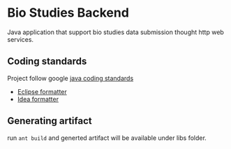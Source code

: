 # Bio Studies Backend
Java application that support bio studies data submission thought http web services.

## Coding standards
Project follow google [java coding standards](https://google.github.io/styleguide/javaguide.html)

- [Eclipse formatter](https://github.com/google/styleguide/blob/gh-pages/eclipse-java-google-style.xml)
- [Idea formatter](https://github.com/google/styleguide/blob/gh-pages/intellij-java-google-style.xml)

## Generating artifact

run `ant build` and generted artifact will be available under libs folder.